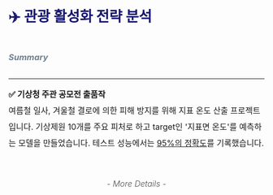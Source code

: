 # <p style="color:midnightblue;"> ✈️ 관광 활성화 전략 분석

### <p style="line-height:3; color:slategrey;"> ***Summary***</p> 

* * *
<span style="font-size:1rem; line-height:2;">**✅ 기상청 주관 공모전 출품작**<br>여름철 일사, 겨울철 결로에 의한 피해 방지를 위해 지표 온도 산출 프로젝트입니다. 기상제원 10개를 주요 피처로 하고 target인 '지표면 온도'를 예측하는 모델을 만들었습니다. 테스트 성능에서는 <u>95%의 정확도</u>를 기록했습니다.</span>

<br>

### <p align="center" style="font-size:1rem;font-weight:300; color:rgba(0,0,0,0.7);">*- More Details -*</p>
